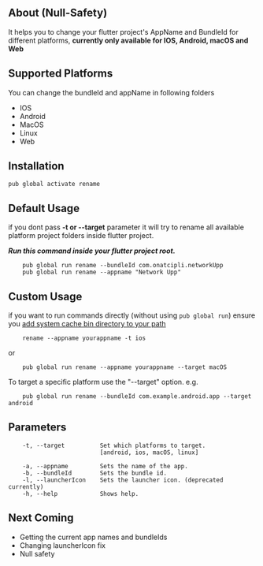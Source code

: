 ## About (Null-Safety)

It helps you to change your flutter project's AppName and BundleId for different platforms, **currently only available
for IOS, Android, macOS and Web**

## Supported Platforms

You can change the bundleId and appName in following folders

- IOS
- Android
- MacOS
- Linux
- Web

## Installation

```
pub global activate rename
```

## Default Usage

if you dont pass **-t or --target** parameter it will try to rename all available platform project folders inside
flutter project.

_**Run this command inside your flutter project root.**_

        pub global run rename --bundleId com.onatcipli.networkUpp
        pub global run rename --appname "Network Upp"

## Custom Usage

if you want to run commands directly (without using `pub global run`)
ensure
you [add system cache bin directory to your path](https://dart.dev/tools/pub/cmd/pub-global#running-a-script-from-your-path)

        rename --appname yourappname -t ios

or

        pub global run rename --appname yourappname --target macOS

To target a specific platform use the "--target" option. e.g.

        pub global run rename --bundleId com.example.android.app --target android

## Parameters

        -t, --target          Set which platforms to target.
                              [android, ios, macOS, linux]
        
        -a, --appname         Sets the name of the app.
        -b, --bundleId        Sets the bundle id.
        -l, --launcherIcon    Sets the launcher icon. (deprecated currently)
        -h, --help            Shows help.

## Next Coming

* Getting the current app names and bundleIds
* Changing launcherIcon fix
* Null safety
